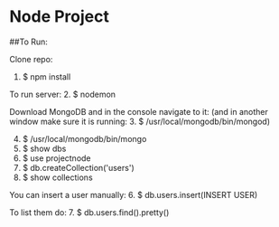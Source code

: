 # Node Project

##To Run:

Clone repo:
1. $ npm install

To run server:
2. $ nodemon

Download MongoDB and in the console navigate to it:
(and in another window make sure it is running:
3. $ /usr/local/mongodb/bin/mongod)


4. $ /usr/local/mongodb/bin/mongo
5. $ show dbs
6. $ use projectnode
7. $ db.createCollection('users')
8. $ show collections

You can insert a user manually:
6. $ db.users.insert(INSERT USER)

To list them do:
7. $ db.users.find().pretty()
